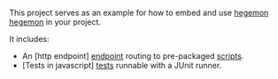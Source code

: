 This project serves as an example for how to embed and use [hegemon] [hegemon] in your project.

It includes:

* An [http endpoint] [endpoint] routing to pre-packaged [scripts][scripts].
* [Tests in javascript] [tests] runnable with a JUnit runner.


[hegemon]: http://github.com/Cue/hegemon
[endpoint]: https://github.com/Cue/hegemon-example/blob/master/src/main/java/cue/hegemon/example/ScriptResource.java
[scripts]: https://github.com/Cue/hegemon-example/tree/master/src/main/resources/javascript/script
[tests]: https://github.com/Cue/hegemon-example/blob/master/src/test/resources/javascript

